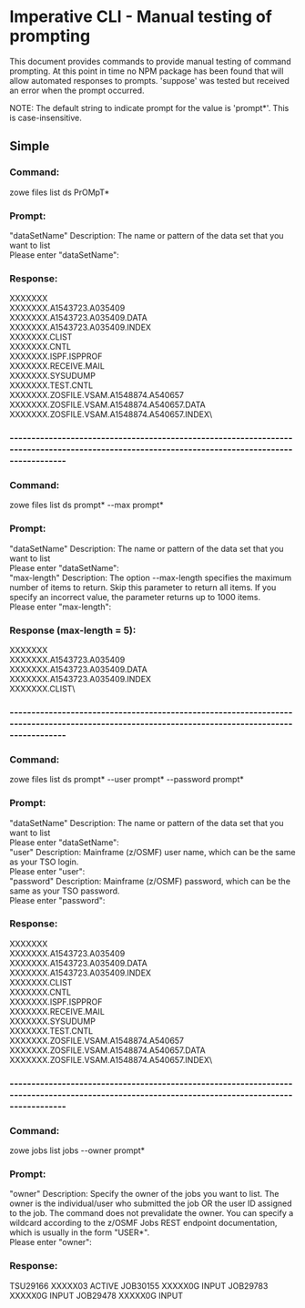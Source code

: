 # Imperative CLI - Manual testing of prompting

This document provides commands to provide manual testing of command prompting.  At this point in time no NPM package has been found that will allow automated responses to prompts.  'suppose' was tested but received an error when the prompt occurred.

NOTE: The default string to indicate prompt for the value is 'prompt*'.  This is case-insensitive.

## Simple

### Command:  

zowe files list ds PrOMpT*

### Prompt:

"dataSetName" Description: The name or pattern of the data set that you want to list\
Please enter "dataSetName":

### Response:

XXXXXXX\
XXXXXXX.A1543723.A035409\
XXXXXXX.A1543723.A035409.DATA\
XXXXXXX.A1543723.A035409.INDEX\
XXXXXXX.CLIST\
XXXXXXX.CNTL\
XXXXXXX.ISPF.ISPPROF\
XXXXXXX.RECEIVE.MAIL\
XXXXXXX.SYSUDUMP\
XXXXXXX.TEST.CNTL\
XXXXXXX.ZOSFILE.VSAM.A1548874.A540657\
XXXXXXX.ZOSFILE.VSAM.A1548874.A540657.DATA\
XXXXXXX.ZOSFILE.VSAM.A1548874.A540657.INDEX\

### -----------------------------------------------------------------------------------------------------------------------------------------------

### Command:  

zowe files list ds prompt* --max prompt*

### Prompt:

"dataSetName" Description: The name or pattern of the data set that you want to list\
Please enter "dataSetName":\
"max-length" Description: The option --max-length specifies the maximum number of items to return. Skip this parameter to return all items. If you specify an incorrect value, the parameter returns up to 1000 items.\
Please enter "max-length":

### Response (max-length = 5):

XXXXXXX\
XXXXXXX.A1543723.A035409\
XXXXXXX.A1543723.A035409.DATA\
XXXXXXX.A1543723.A035409.INDEX\
XXXXXXX.CLIST\

### -----------------------------------------------------------------------------------------------------------------------------------------------

### Command:  

zowe files list ds prompt* --user prompt* --password prompt*

### Prompt:

"dataSetName" Description: The name or pattern of the data set that you want to list\
Please enter "dataSetName":\
"user" Description: Mainframe (z/OSMF) user name, which can be the same as your TSO login.\
Please enter "user":\
"password" Description: Mainframe (z/OSMF) password, which can be the same as your TSO password.\
Please enter "password":

### Response:

XXXXXXX\
XXXXXXX.A1543723.A035409\
XXXXXXX.A1543723.A035409.DATA\
XXXXXXX.A1543723.A035409.INDEX\
XXXXXXX.CLIST\
XXXXXXX.CNTL\
XXXXXXX.ISPF.ISPPROF\
XXXXXXX.RECEIVE.MAIL\
XXXXXXX.SYSUDUMP\
XXXXXXX.TEST.CNTL\
XXXXXXX.ZOSFILE.VSAM.A1548874.A540657\
XXXXXXX.ZOSFILE.VSAM.A1548874.A540657.DATA\
XXXXXXX.ZOSFILE.VSAM.A1548874.A540657.INDEX\

### -----------------------------------------------------------------------------------------------------------------------------------------------

### Command:  

zowe jobs list jobs --owner prompt*

### Prompt:

"owner" Description: Specify the owner of the jobs you want to list. The owner is the individual/user who submitted the job OR the user ID assigned to the job. The command does not prevalidate the owner. You can specify a wildcard according to the z/OSMF Jobs REST
endpoint documentation, which is usually in the form "USER*".\
Please enter "owner":


### Response:

TSU29166   XXXXX03 ACTIVE
JOB30155   XXXXX0G INPUT
JOB29783   XXXXX0G INPUT
JOB29478   XXXXX0G INPUT

